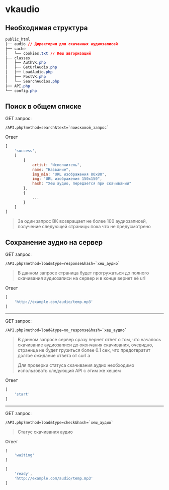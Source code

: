 # vkaudio
## Необходимая структура
```css
public_html
├── audio // Директория для скачанных аудиозаписей
├── cache
│   └── cookies.txt // Кеш авторизаций
├── classes
│   ├── AuthVK.php
│   ├── GetUrlAudio.php
│   ├── LoadAudio.php
│   ├── PostVK.php
│   └── SearchAudios.php
├── API.php
└── config.php
```
## Поиск в общем списке
GET запрос:
```
/API.php?method=search&text=`поисковой_запрос`
```
Ответ
```js
[
    'success',
    [
        {
            artist: "Исполнитель",
            name: "Название",
            img_min: "URL изображения 80х80",
            img: "URL изображения 150х150",
            hash: "Хеш аудио, передается при скачивании"
        },
        {
            ...
        }
    ]
]
```
> За один запрос ВК возвращает не более 100 аудиозаписей, получение следующей страницы пока что не предусмотрено 
## Сохранение аудио на сервер
GET запрос:
```
/API.php?method=load&type=response&hash=`хеш_аудио`
```
> В данном запросе страница будет прогружаться до полного
> скачивания аудиозаписи на сервер и в конце вернет её url  

Ответ
```js
[
    'http://example.com/audio/temp.mp3'
]
```
***
GET запрос:
```
/API.php?method=load&type=no_response&hash=`хеш_аудио`
```
> В данном запросе сервер сразу вернет ответ о том, что
> началось скачивание аудиозаписи до окончания скачивания, очевидно, страница не будет грузиться более 0.1 сек,
> что предотвратит долгое ожидание ответа от curl`а
> 
> Для проверки статуса скачивания аудио необходимо использовать следующий API с этим же хешем

Ответ
```js
[
    'start'
]
```
***
GET запрос:
```
/API.php?method=load&type=check&hash=`хеш_аудио`
```
> Cтатус скачивания аудио

Ответ
```js
[
    'waiting'
]
```
```js
[
    'ready',
    'http://example.com/audio/temp.mp3'
]
```
